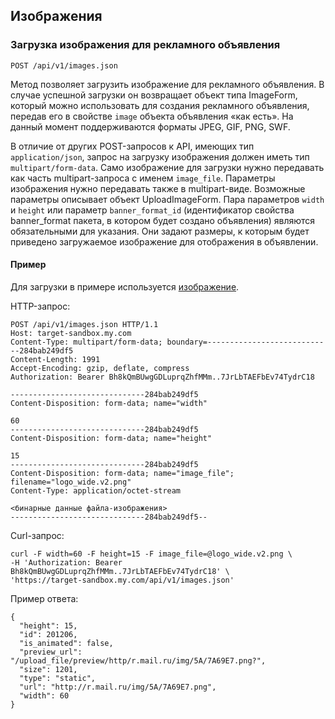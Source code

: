 ## Изображения


### Загрузка изображения для рекламного объявления
`POST /api/v1/images.json`

Метод позволяет загрузить изображение для рекламного объявления. В случае
успешной загрузки он возвращает объект типа ImageForm, который можно
использовать для создания рекламного объявления, передав его в свойстве
`image` объекта объявления «как есть». На данный момент поддерживаются
форматы JPEG, GIF, PNG, SWF.

В отличие от других POST-запросов к API, имеющих тип `application/json`,
запрос на загрузку изображения должен иметь тип `multipart/form-data`.
Само изображение для загрузки нужно передавать как часть multipart-запроса
с именем `image_file`. Параметры изображения нужно передавать также в
multipart-виде. Возможные параметры описывает объект UploadImageForm.
Пара параметров `width` и `height` или параметр `banner_format_id`
(идентификатор свойства banner_format пакета, в котором будет создано
объявления) являются обязательными для указания. Они задают размеры,
к которым будет приведено загружаемое изображение для отображения в
объявлении.

#### Пример

Для загрузки в примере используется [изображение](https://limg.imgsmail.ru/s/images/logo/logo_wide.v2.png).

HTTP-запрос:

    POST /api/v1/images.json HTTP/1.1
    Host: target-sandbox.my.com
    Content-Type: multipart/form-data; boundary=----------------------------284bab249df5
    Content-Length: 1991
    Accept-Encoding: gzip, deflate, compress
    Authorization: Bearer Bh8kQmBUwgGDLuprqZhfMMm..7JrLbTAEFbEv74TydrC18

    ------------------------------284bab249df5
    Content-Disposition: form-data; name="width"

    60
    ------------------------------284bab249df5
    Content-Disposition: form-data; name="height"

    15
    ------------------------------284bab249df5
    Content-Disposition: form-data; name="image_file"; filename="logo_wide.v2.png"
    Content-Type: application/octet-stream

    <бинарные данные файла-изображения>
    ------------------------------284bab249df5--

Curl-запрос:

    curl -F width=60 -F height=15 -F image_file=@logo_wide.v2.png \
    -H 'Authorization: Bearer Bh8kQmBUwgGDLuprqZhfMMm..7JrLbTAEFbEv74TydrC18' \
    'https://target-sandbox.my.com/api/v1/images.json'

Пример ответа:

    {
      "height": 15,
      "id": 201206,
      "is_animated": false,
      "preview_url": "/upload_file/preview/http/r.mail.ru/img/5A/7A69E7.png?",
      "size": 1201,
      "type": "static",
      "url": "http://r.mail.ru/img/5A/7A69E7.png",
      "width": 60
    }

